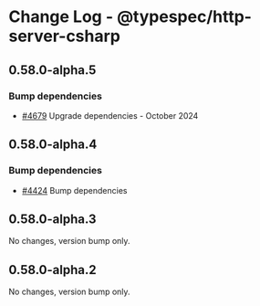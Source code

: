 # Change Log - @typespec/http-server-csharp

## 0.58.0-alpha.5

### Bump dependencies

- [#4679](https://github.com/microsoft/typespec/pull/4679) Upgrade dependencies - October 2024


## 0.58.0-alpha.4

### Bump dependencies

- [#4424](https://github.com/microsoft/typespec/pull/4424) Bump dependencies


## 0.58.0-alpha.3

No changes, version bump only.

## 0.58.0-alpha.2

No changes, version bump only.

